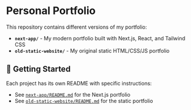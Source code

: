 # Personal Portfolio

This repository contains different versions of my portfolio:

- **`next-app/`** - My modern portfolio built with Next.js, React, and Tailwind CSS
- **`old-static-website/`** - My original static HTML/CSS/JS portfolio

## 🚀 Getting Started

Each project has its own README with specific instructions:

- See [`next-app/README.md`](next-app/README.md) for the Next.js portfolio
- See [`old-static-website/README.md`](old-static-website/README.md) for the static portfolio
